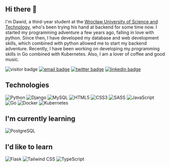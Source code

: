 ## Hi there 👋

I'm Dawid, a third-year student at the [Wrocław University of Science and Technology](https://pwr.edu.pl/en/), who's been trying his hand at backend for some time now. I started my programming adventure a few years ago, falling in love with python. Since then, I have developed my database and web development skills, which combined with python allowed me to start my backend adventure. Recently, I have been working on developing my programming skills in Go combined with Kubernetes. Also, I am a lover of coffee and good music.

![visitor badge](https://komarev.com/ghpvc/?username=raczu&label=Visits&color=green)
[![email badge](https://img.shields.io/badge/contact@raczu.me-red?style=flat&logo=gmail&logoColor=white&labelColor=red)](mailto:raczu+contact@protonmail.com)
[![twitter badge](https://img.shields.io/badge/@raczuu1-informational?style=flat&logo=twitter&logoColor=white)](https://twitter.com/raczuu1)
[![linkedin badge](https://img.shields.io/badge/@raczu-0A66C2?style=flat&logo=linkedin&logoColor=white)](https://www.linkedin.com/in/raczu)

## Technologies

![Python](https://img.shields.io/badge/Python-3776AB?style=flat&logo=python&logoColor=white)
![Django](https://img.shields.io/badge/Django-092E20?style=flat&logo=django&logoColor=white)
![MySQL](https://img.shields.io/badge/MySQL-00000F?style=flat&logo=mysql&logoColor=white)
![HTML5](https://img.shields.io/badge/HTML5-E34F26?style=flat&logo=html5&logoColor=white)
![CSS3](https://img.shields.io/badge/CSS3-1572B6?style=flat&logo=css3&logoColor=white)
![SASS](https://img.shields.io/badge/Sass-CC6699?style=flat&logo=sass&logoColor=white)
![JavaScript](https://img.shields.io/badge/JavaScript-323330?style=flat&logo=javascript&logoColor=F7DF1E)
![Go](https://img.shields.io/badge/Go-%2300ADD8.svg?style=flat&logo=go&logoColor=white)
![Docker](https://img.shields.io/badge/Docker-%230db7ed.svg?style=flat&logo=Docker&logoColor=white)
![Kubernetes](https://img.shields.io/badge/Kubernetes-%23326ce5.svg?style=flat&logo=Kubernetes&logoColor=white)

## I'm currently learning
![PostgreSQL](https://img.shields.io/badge/PostgreSQL-316192?style=flat&logo=postgresql&logoColor=white)

## I'd like to learn
![Flask](https://img.shields.io/badge/Flask-000000?style=flat&logo=flask&logoColor=white)
![Tailwind CSS](https://img.shields.io/badge/Tailwind_CSS-38B2AC?style=flat&logo=tailwind-css&logoColor=white)
![TypeScript](https://img.shields.io/badge/TypeScript-007ACC?style=flat&logo=typescript&logoColor=white)
